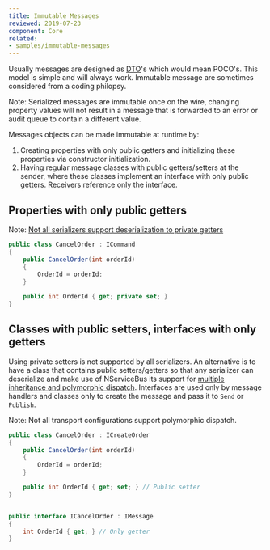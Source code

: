 ```yaml
---
title: Immutable Messages
reviewed: 2019-07-23
component: Core
related:
- samples/immutable-messages
---
```


Usually messages are designed as [DTO](https://en.wikipedia.org/wiki/Data_transfer_object)'s which would mean POCO's. This model is simple and will always work. Immutable message are sometimes considered from a coding philopsy.

Note: Serialized messages are immutable once on the wire, changing property values will not result in a message that is forwarded to an error or audit queue to contain a different value. 

Messages objects can be made immutable at runtime by:

1. Creating properties with only public getters and initializing these properties via constructor initialization.
2. Having regular message classes with public getters/setters at the sender, where these classes implement an interface with only public getters. Receivers reference only the interface.


## Properties with only public getters

Note: [Not all serializers support deserialization to private getters](/nservicebus/serialization/)

```c#
public class CancelOrder : ICommand
{
    public CancelOrder(int orderId)
    {
        OrderId = orderId;
    }

    public int OrderId { get; private set; }
}
```

## Classes with public setters, interfaces with only getters

Using private setters is not supported by all serializers. An alternative is to have a class that contains public setters/getters so that any serializer can deserialize and make use of NServiceBus its support for [multiple inheritance and polymorphic dispatch](messages-as-interfaces). Interfaces are used only by message handlers and classes only to create the message and pass it to `Send` or `Publish`.

Note: Not all transport configurations support polymorphic dispatch.

```c#
public class CancelOrder : ICreateOrder
{
    public CancelOrder(int orderId)
    {
        OrderId = orderId;
    }

    public int OrderId { get; set; } // Public setter
}


public interface ICancelOrder : IMessage
{
    int OrderId { get; } // Only getter
}
```
